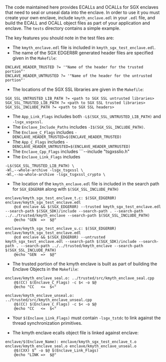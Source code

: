 The code maintained here provides ECALLs and OCALLs for SGX enclaves
that need to seal or unseal data into the enclave. In order to use it
you must create your own enclave, include ```kmyth_enclave.edl``` in
your ```.edl``` file, and build the ECALL and OCALL object files as
part of your application and enclave. The ```tests``` directory
contains a simple example.

The key features you should note in the test files are:
* The ```kmyth_enclave.edl``` file is included in ```kmyth_sgx_test_enclave.edl```.
* The name of the SGX EDGER8R generated header files are specified given in the ```Makefile```:
```
ENCLAVE_HEADER_TRUSTED ?= '"Name of the header for the trusted portion"'
ENCLAVE_HEADER_UNTRUSTED ?= '"Name of the header for the untrusted portion"'
```
* The locations of the SGX SSL libraries are given in the ```Makefile```:
```
SGX_SSL_UNTRUSTED_LIB_PATH ?= <path to SGX SSL untrusted libraries>
SGX_SSL_TRUSTED_LIB_PATH ?= <path to SGX SSL trusted libraries>
SGX_SSL_INCLUDE_PATH ?= <path to SGX SSL headers>
```
* The ```App_Link_Flags``` includes both ```-L$(SGX_SSL_UNTRUSTED_LIB_PATH)``` and ```-lsgx_usgxssl```.
* The ```Enclave_Include_Paths``` includes ```-I$(SGX_SSL_INCLUDE_PATH)```.
* The ```Enclave_C_Flags``` includes ```-DENCLAVE_HEADER_TRUSTED=$(ENCLAVE_HEADER_TRUSTED)```
* The ```App_C_Flags``` includes ```-DENCLAVE_HEADER_UNTRUSTED=$(ENCLAVE_HEADER_UNTRUSTED)```
* The ```Enclave_Cpp_Flags``` includes ```--include "tsgxsslio.h"
* The ```Enclave_Link_Flags``` includes
```
-L$(SGX_SSL_TRUSTED_LIB_PATH) \
-Wl,--whole-archive -lsgx_tsgxssl \
-Wl,--no-whole-archive -lsgx_tsgxssl_crypto \
```
* The location of the ```kmyth_enclave.edl``` file is included in the search path for ```SGX_EDGER8R``` along with ```$(SGX_SSL_INCLUDE_PATH)```
```
enclave/kmyth_sgx_test_enclave_t.c: $(SGX_EDGER8R) enclave/kmyth_sgx_test_enclave.edl
	@cd enclave && $(SGX_EDGER8R) --trusted kmyth_sgx_test_enclave.edl --search-path $(SGX_SDK)/include --search-path . --search-path ../../trusted/kmyth_enclave --search-path $(SGX_SSL_INCLUDE_PATH)
	@echo "GEN  =>  $@"
```
```
enclave/kmyth_sgx_test_enclave_u.c: $(SGX_EDGER8R) enclave/kmyth_sgx_test_enclave.edl
	@cd enclave && $(SGX_EDGER8R) --untrusted kmyth_sgx_test_enclave.edl --search-path $(SGX_SDK)/include --search-path . --search-path ../../trusted/kmyth_enclave --search-path $(SGX_SSL_INCLUDE_PATH)
	@echo "GEN  =>  $@"
```
* The trusted portion of the kmyth enclave is built as part of building the Enclave Objects in the ```Makefile```:
```
enclave/kmyth_enclave_seal.o: ../trusted/src/kmyth_enclave_seal.cpp
	@$(CC) $(Enclave_C_Flags) -c $< -o $@
	@echo "CC   <=  $<"

enclave/kmyth_enclave_unseal.o: ../trusted/src/kmyth_enclave_unseal.cpp
	@$(CC) $(Enclave_C_Flags) -c $< -o $@
	@echo "CC   <=  $<"
```
* Your ```$(Enclave_Link_Flags)``` must contain ```-lsgx_tstdc``` to link against the thread synchronization primitives.

* The kmyth enclave ecalls object file is linked against enclave:
```
enclave/$(Enclave_Name): enclave/kmyth_sgx_test_enclave_t.o enclave/kmyth_enclave_seal.o enclave/kmyth_enclave_unseal.o
	@$(CXX) $^ -o $@ $(Enclave_Link_Flags)
	@echo "LINK =>  $@"
```
